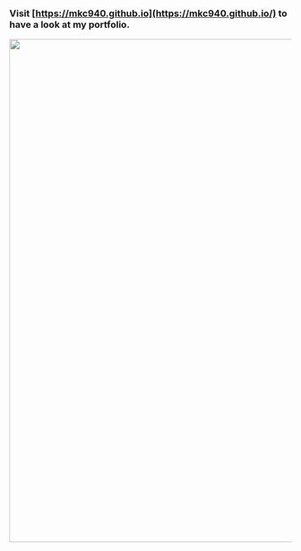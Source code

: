 ### Visit [https://mkc940.github.io](https://mkc940.github.io/) to have a look at my portfolio.

<img src="https://raw.githubusercontent.com/mkc940/manish940.github.io/master/images/portfolio.png"  width="900" align="left"/>
